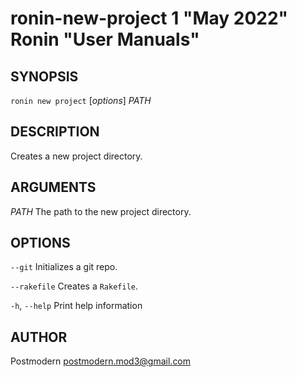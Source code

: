 # ronin-new-project 1 "May 2022" Ronin "User Manuals"

## SYNOPSIS

`ronin new project` [*options*] *PATH*

## DESCRIPTION

Creates a new project directory.

## ARGUMENTS

*PATH*
	The path to the new project directory.

## OPTIONS

`--git`
  Initializes a git repo.

`--rakefile`
  Creates a `Rakefile`.

`-h`, `--help`
  Print help information

## AUTHOR

Postmodern <postmodern.mod3@gmail.com>

